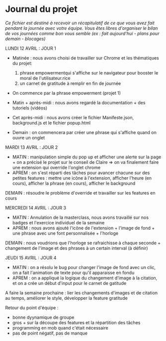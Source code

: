 # Journal du projet

*Ce fichier est destiné à recevoir un récapitulatif de ce que vous avez fait pendant la journée avec votre équipe. Vous êtes libres d'organiser le bilan de vos journées comme bon vous semble (ex : fait aujourd'hui - plans pour demain - blocages)*


LUNDI 12 AVRIL : JOUR 1 
- Matinée : nous avons choisi de travailler sur Chrome et les thématiques du projet:
    1) phrase empowermentqui s'affiche sur le navigateur pour booster le moral de l'utilisateur.rice
    2) un carnet de gratitude à remplir en fin de journée
- On commence par la phrase empowerment (projet 1)
- Matin + après-midi : nous avons regardé la documentation + des tutoriels (vidéos)
- Cet après-midi : nous avons créer le fichier Manifeste.json, background.js et le fichier popup.html

- Demain : on commencera par créer une phrase qui s'affiche quand on ouvre un onglet

MARDI 13 AVRIL : JOUR 2
- MATIN : manipulation simple du pop up et afficher une alerte sur la page + on a précisé le projet sur le conseil de Claire => on va finalement faire une extension qui override l'onglet chrome
- APREM : on s'est réparti des tâches pour avancer chacune sur des petites features : mettre une icône à l'extension, afficher l'heure (en cours), afficher la phrase (en cours), afficher le background

DEMAIN : résoudre le problème d'override et travailler sur les features en cours 

MERCREDI 14 AVRIL : JOUR 3
- MATIN : Annulation de la masterclass, nous avons travaillé sur nos badges et l'exercice individuel de la semaine
- APREM : nous avons ajouté l'icône de l'extension + l'image de fond + une phrase avec une font personnalisée + l'horloge

DEMAIN : nous voudrions que l'horloge se rafraichisse à chaque seconde + changement de l'image et des phrases à un certain interval (à définir)

JEUDI 15 AVRIL : JOUR 4
- MATIN : on a résolu le bug pour changer l'image de fond avec un clic, on a fait l'animation de texte pour qu'il apparaisse en fondu
- APREM : on a appliqué la logique du changement d'image à la citation, et on a crée un début d'input pour le carnet de gatitude

A faire la semaine prochaine : lier les changements d'images et de citation au temps, améliorer le style, développer la feature gratitude

Retour du point d'équipe : 
- bonne dyynamique de groupe
- gros + sur la découpe des features et la répartition des tâches 
- programming en mob quand c'était nécessaire 
- pas de point négatif, pas de manque 




